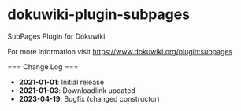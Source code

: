 # dokuwiki-plugin-subpages

SubPages Plugin for Dokuwiki

For more information visit https://www.dokuwiki.org/plugin:subpages

=== Change Log ===

  * **2021-01-01**: Initial release
  * **2021-01-03**: Downloadlink updated
  * **2023-04-19**: Bugfix (changed constructor)